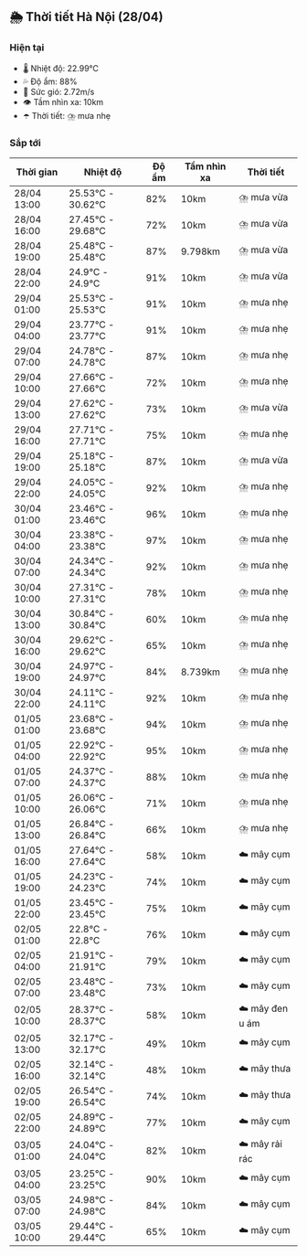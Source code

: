 ## 🌦️ Thời tiết Hà Nội (28/04)

### Hiện tại

- 🌡️ Nhiệt độ: 22.99℃
- 💦 Độ ẩm: 88%
- 💨 Sức gió: 2.72m/s
- 👁️ Tầm nhìn xa: 10km
- ☂️ Thời tiết: ⛈️ mưa nhẹ

### Sắp tới

| Thời gian | Nhiệt độ | Độ ẩm | Tầm nhìn xa | Thời tiết |
| --- | --- | --- | --- | --- |
| 28/04 13:00 | 25.53℃ - 30.62℃ | 82% | 10km | ⛈️ mưa vừa |
| 28/04 16:00 | 27.45℃ - 29.68℃ | 72% | 10km | ⛈️ mưa vừa |
| 28/04 19:00 | 25.48℃ - 25.48℃ | 87% | 9.798km | ⛈️ mưa vừa |
| 28/04 22:00 | 24.9℃ - 24.9℃ | 91% | 10km | ⛈️ mưa vừa |
| 29/04 01:00 | 25.53℃ - 25.53℃ | 91% | 10km | ⛈️ mưa nhẹ |
| 29/04 04:00 | 23.77℃ - 23.77℃ | 91% | 10km | ⛈️ mưa nhẹ |
| 29/04 07:00 | 24.78℃ - 24.78℃ | 87% | 10km | ⛈️ mưa nhẹ |
| 29/04 10:00 | 27.66℃ - 27.66℃ | 72% | 10km | ⛈️ mưa nhẹ |
| 29/04 13:00 | 27.62℃ - 27.62℃ | 73% | 10km | ⛈️ mưa vừa |
| 29/04 16:00 | 27.71℃ - 27.71℃ | 75% | 10km | ⛈️ mưa nhẹ |
| 29/04 19:00 | 25.18℃ - 25.18℃ | 87% | 10km | ⛈️ mưa vừa |
| 29/04 22:00 | 24.05℃ - 24.05℃ | 92% | 10km | ⛈️ mưa nhẹ |
| 30/04 01:00 | 23.46℃ - 23.46℃ | 96% | 10km | ⛈️ mưa nhẹ |
| 30/04 04:00 | 23.38℃ - 23.38℃ | 97% | 10km | ⛈️ mưa nhẹ |
| 30/04 07:00 | 24.34℃ - 24.34℃ | 92% | 10km | ⛈️ mưa nhẹ |
| 30/04 10:00 | 27.31℃ - 27.31℃ | 78% | 10km | ⛈️ mưa nhẹ |
| 30/04 13:00 | 30.84℃ - 30.84℃ | 60% | 10km | ⛈️ mưa nhẹ |
| 30/04 16:00 | 29.62℃ - 29.62℃ | 65% | 10km | ⛈️ mưa nhẹ |
| 30/04 19:00 | 24.97℃ - 24.97℃ | 84% | 8.739km | ⛈️ mưa nhẹ |
| 30/04 22:00 | 24.11℃ - 24.11℃ | 92% | 10km | ⛈️ mưa nhẹ |
| 01/05 01:00 | 23.68℃ - 23.68℃ | 94% | 10km | ⛈️ mưa nhẹ |
| 01/05 04:00 | 22.92℃ - 22.92℃ | 95% | 10km | ⛈️ mưa nhẹ |
| 01/05 07:00 | 24.37℃ - 24.37℃ | 88% | 10km | ⛈️ mưa nhẹ |
| 01/05 10:00 | 26.06℃ - 26.06℃ | 71% | 10km | ⛈️ mưa nhẹ |
| 01/05 13:00 | 26.84℃ - 26.84℃ | 66% | 10km | ⛈️ mưa nhẹ |
| 01/05 16:00 | 27.64℃ - 27.64℃ | 58% | 10km | ☁️ mây cụm |
| 01/05 19:00 | 24.23℃ - 24.23℃ | 74% | 10km | ☁️ mây cụm |
| 01/05 22:00 | 23.45℃ - 23.45℃ | 75% | 10km | ☁️ mây cụm |
| 02/05 01:00 | 22.8℃ - 22.8℃ | 76% | 10km | ☁️ mây cụm |
| 02/05 04:00 | 21.91℃ - 21.91℃ | 79% | 10km | ☁️ mây cụm |
| 02/05 07:00 | 23.48℃ - 23.48℃ | 73% | 10km | ☁️ mây cụm |
| 02/05 10:00 | 28.37℃ - 28.37℃ | 58% | 10km | ☁️ mây đen u ám |
| 02/05 13:00 | 32.17℃ - 32.17℃ | 49% | 10km | ☁️ mây cụm |
| 02/05 16:00 | 32.14℃ - 32.14℃ | 48% | 10km | ☁️ mây thưa |
| 02/05 19:00 | 26.54℃ - 26.54℃ | 74% | 10km | ☁️ mây thưa |
| 02/05 22:00 | 24.89℃ - 24.89℃ | 77% | 10km | ☁️ mây cụm |
| 03/05 01:00 | 24.04℃ - 24.04℃ | 82% | 10km | ☁️ mây rải rác |
| 03/05 04:00 | 23.25℃ - 23.25℃ | 90% | 10km | ☁️ mây cụm |
| 03/05 07:00 | 24.98℃ - 24.98℃ | 84% | 10km | ☁️ mây cụm |
| 03/05 10:00 | 29.44℃ - 29.44℃ | 65% | 10km | ☁️ mây cụm |
